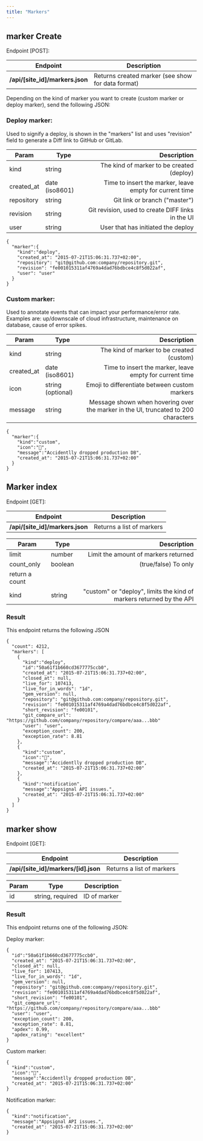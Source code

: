 ```yaml
---
title: "Markers"
---
```



## marker Create


Endpoint [POST]:

| Endpoint | Description|
| ------ | ------ |
| **/api/[site_id]/markers.json** | Returns created marker (see show for data format) |

Depending on the kind of marker you want to create (custom marker or deploy marker), send the following JSON:

### Deploy marker:

Used to signify a deploy, is shown in the "markers" list and uses "revision" field to generate a Diff link to GitHub or GitLab.

| Param | Type | Description  |
| ------ | ------ | -----: |
|  kind  |  string  | The kind of marker to be created (deploy)  |
|  created_at  |  date (iso8601)  | Time to insert the marker, leave empty for current time |
|  repository  | string | Git link or branch ("master") |
|  revision  | string | Git revision, used to create DIFF links in the UI |
|  user  | string | User that has initiated the deploy |


```
{
  "marker":{
    "kind":"deploy",
    "created_at": "2015-07-21T15:06:31.737+02:00",
    "repository": "git@github.com:company/repository.git",
    "revision": "fe001015311af4769a4dad76bdbce4c8f5d022af",
    "user": "user"
  }
}
```

### Custom marker:

Used to annotate events that can impact your performance/error rate. Examples are: up/downscale of cloud infrastructure, maintenance on database, cause of error spikes.

| Param | Type | Description  |
| ------ | ------ | -----: |
|  kind  |  string  | The kind of marker to be created (custom)  |
|  created_at  |  date (iso8601)  | Time to insert the marker, leave empty for current time |
|  icon  | string (optional) | Emoji to differentiate between custom markers |
|  message  | string | Message shown when hovering over the marker in the UI, truncated to 200 characters |


```
{
  "marker":{
    "kind":"custom",
    "icon":"💩",
    "message":"Accidentlly dropped production DB",
    "created_at": "2015-07-21T15:06:31.737+02:00"
  }
}
```


## Marker index

Endpoint [GET]:

| Endpoint | Description|
| ------ | ------ |
| **/api/[site_id]/markers.json** | Returns a list of markers |


| Param | Type | Description  |
| ------ | ------ | -----: |
|  limit  |  number  |   Limit the  amount of markers returned  |
|  count_only  |  boolean  |   (true/false) To only
return a count  |
|  kind  | string | "custom" or "deploy", limits the kind of markers returned by the API |

### Result

This endpoint returns the following JSON

```
{
  "count": 4212,
  "markers": [
    {
      "kind":"deploy",
      "id":"50a61f1b660cd3677775ccb0",
      "created_at": "2015-07-21T15:06:31.737+02:00",
      "closed_at": null,
      "live_for": 107413,
      "live_for_in_words": "1d",
      "gem_version": null,
      "repository": "git@github.com:company/repository.git",
      "revision": "fe001015311af4769a4dad76bdbce4c8f5d022af",
      "short_revision": "fe00101",
      "git_compare_url": "https://github.com/company/repository/compare/aaa...bbb"
      "user": "user",
      "exception_count": 200,
      "exception_rate": 8.81
    },
    {
      "kind":"custom",
      "icon":"💩",
      "message":"Accidentlly dropped production DB",
      "created_at": "2015-07-21T15:06:31.737+02:00"
    },
    {
      "kind":"notification",
      "message":"Appsignal API issues.",
      "created_at": "2015-07-21T15:06:31.737+02:00"
    }
  ]
}

```

## marker show


Endpoint [GET]:

| Endpoint | Description|
| ------ | ------ |
| **/api/[site_id]/markers/[id].json** | Returns a list of markers |


| Param | Type | Description  |
| ------ | ------ | -----: |
|  id  |  string, required  |   ID of marker  |



### Result

This endpoint returns one of the following JSON:

Deploy marker:
```
{
  "id":"50a61f1b660cd3677775ccb0",
  "created_at": "2015-07-21T15:06:31.737+02:00",
  "closed_at": null,
  "live_for": 107413,
  "live_for_in_words": "1d",
  "gem_version": null,
  "repository": "git@github.com:company/repository.git",
  "revision": "fe001015311af4769a4dad76bdbce4c8f5d022af",
  "short_revision": "fe00101",
  "git_compare_url": "https://github.com/company/repository/compare/aaa...bbb"
  "user": "user",
  "exception_count": 200,
  "exception_rate": 8.81,
  "apdex": 0.99,
  "apdex_rating": "excellent"
}
```

Custom marker:
```
{
  "kind":"custom",
  "icon":"💩",
  "message":"Accidentlly dropped production DB",
  "created_at": "2015-07-21T15:06:31.737+02:00"
}
```

Notification marker:

```
{
  "kind":"notification",
  "message":"Appsignal API issues.",
  "created_at": "2015-07-21T15:06:31.737+02:00"
}
```

